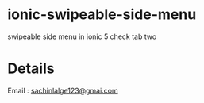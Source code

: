 # ionic-swipeable-side-menu
swipeable side menu in ionic 5
check tab two

# Details
Email : sachinlalge123@gmai.com
